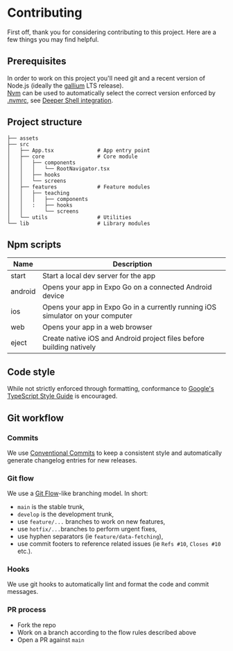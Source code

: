 # Contributing

First off, thank you for considering contributing to this project. Here are a few things you may find helpful.

## Prerequisites

In order to work on this project you'll need git and a recent version of Node.js (ideally
the [gallium](https://nodejs.org/download/release/v16.16.0/) LTS release).  
[Nvm](https://github.com/nvm-sh/nvm) can be used to automatically select the correct version enforced
by [.nvmrc](./.nvmrc), see [Deeper Shell integration](https://github.com/nvm-sh/nvm#deeper-shell-integration).

## Project structure

```
├── assets
├── src
│   ├── App.tsx              # App entry point
│   ├── core                 # Core module
│   │   ├── components
│   │   │   └── RootNavigator.tsx
│   │   ├── hooks
│   │   └── screens
│   ├── features             # Feature modules
│   │   ├── teaching
│   │   │   ├── components
│   │   :   ├── hooks
│   │       └── screens
│   └── utils                # Utilities
└── lib                      # Library modules
```

## Npm scripts

| Name    | Description                                                                     |
| ------- | ------------------------------------------------------------------------------- |
| start   | Start a local dev server for the app                                            |
| android | Opens your app in Expo Go on a connected Android device                         |
| ios     | Opens your app in Expo Go in a currently running iOS simulator on your computer |
| web     | Opens your app in a web browser                                                 |
| eject   | Create native iOS and Android project files before building natively            |

## Code style

While not strictly enforced through formatting, conformance
to [Google's TypeScript Style Guide](https://google.github.io/styleguide/tsguide.html)
is encouraged.

## Git workflow

### Commits

We use [Conventional Commits](https://conventionalcommits.org/) to keep a consistent style and automatically generate
changelog entries for new releases.

### Git flow

We use a [Git Flow](https://danielkummer.github.io/git-flow-cheatsheet/)-like branching model. In short:

- `main` is the stable trunk,
- `develop` is the development trunk,
- use `feature/...` branches to work on new features,
- use `hotfix/...`branches to perform urgent fixes,
- use hyphen separators (ie `feature/data-fetching`),
- use commit footers to reference related issues (ie `Refs #10`, `Closes #10` etc.).

### Hooks

We use git hooks to automatically lint and format the code and commit messages.

### PR process

- Fork the repo
- Work on a branch according to the flow rules described above
- Open a PR against `main`
